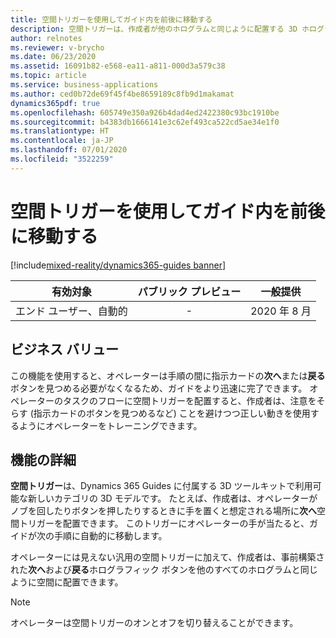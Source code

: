 ```yaml
---
title: 空間トリガーを使用してガイド内を前後に移動する
description: 空間トリガーは、作成者が他のホログラムと同じように配置する 3D ホログラムです。 空間トリガーには 2 つの種類があります。 ボリューム トリガーは、作成者には半透明ですが、オペレーターには見えません。 オペレーターの手がこのタイプのトリガーに当たると、トリガーのタイプに応じて、ガイドが次の手順または前の手順に自動的に進みます。 ユーザーにはフィードバックが提供されます。 2 番目のタイプは、事前構築された [次へ] および [戻る] ホログラフィック ボタンです。 オペレーターはこれらのホログラフィック ボタンを押して、ガイドの次または前の手順に移動できます。 どちらのタイプのトリガーでも、オペレーターは指示カードの [次へ] または [戻る] ボタンを見つめる必要なくガイド内を移動できます。 作成者はそれらをワークフローのコンテキストに配置して、ワークフローを合理化し、オペレーターのアクションの効率を高めることができます。
author: relnotes
ms.reviewer: v-brycho
ms.date: 06/23/2020
ms.assetid: 16091b82-e568-ea11-a811-000d3a579c38
ms.topic: article
ms.service: business-applications
ms.author: ced0b72de69f45f4be8659189c8fb9d1makamat
dynamics365pdf: true
ms.openlocfilehash: 605749e350a926b4dad4ed2422380c93bc1910be
ms.sourcegitcommit: b4383db1666141e3c62ef493ca522cd5ae34e1f0
ms.translationtype: HT
ms.contentlocale: ja-JP
ms.lasthandoff: 07/01/2020
ms.locfileid: "3522259"
---
```

# <a name="use-spatial-triggers-to-go-forward-or-backward-in-a-guide"></a>空間トリガーを使用してガイド内を前後に移動する
[!include[mixed-reality/dynamics365-guides banner](../includes/mixed-reality/dynamics365-guides.md)]

| 有効対象    |  パブリック プレビュー | 一般提供 | 
| ---------- | :----------: |:----------: |
|エンド ユーザー、自動的|-| 2020 年 8 月|


## <a name="business-value"></a>ビジネス バリュー
<!-- bv start -->
この機能を使用すると、オペレーターは手順の間に指示カードの**次へ**または**戻る**ボタンを見つめる必要がなくなるため、ガイドをより迅速に完了できます。 オペレーターのタスクのフローに空間トリガーを配置すると、作成者は、注意をそらす (指示カードのボタンを見つめるなど) ことを避けつつ正しい動きを使用するようにオペレーターをトレーニングできます。
<!-- bv end -->



## <a name="feature-details"></a>機能の詳細
<!--feature detail start -->
**空間トリガー**は、Dynamics 365 Guides に付属する 3D ツールキットで利用可能な新しいカテゴリの 3D モデルです。 たとえば、作成者は、オペレーターがノブを回したりボタンを押したりするときに手を置くと想定される場所に**次へ**空間トリガーを配置できます。 このトリガーにオペレーターの手が当たると、ガイドが次の手順に自動的に移動します。 
 
オペレーターには見えない汎用の空間トリガーに加えて、作成者は、事前構築された**次へ**および**戻る**ホログラフィック ボタンを他のすべてのホログラムと同じように空間に配置できます。

> [!NOTE]
> オペレーターは空間トリガーのオンとオフを切り替えることができます。
<!--feature detail end -->









